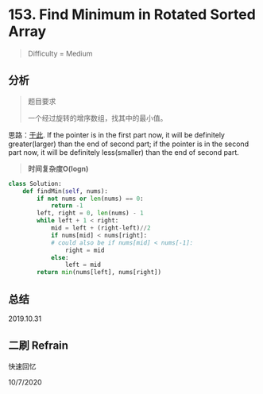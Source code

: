 # 153. Find Minimum in Rotated Sorted Array
> Difficulty = Medium

## 分析

> 题目要求
> 
> 一个经过旋转的增序数组，找其中的最小值。

思路：[于此](https://marian5211.github.io/2017/12/07/%E3%80%90%E4%B9%9D%E7%AB%A0%E7%AE%97%E6%B3%95%E5%9F%BA%E7%A1%80%E7%8F%AD%E3%80%91%E4%BA%8C%E5%88%86%E6%B3%95/). If the pointer is in the first part now, it will be definitely greater(larger) than the end of second part; if the pointer is in the second part now, it will be definitely less(smaller) than the end of second part.


> **时间复杂度O(logn)**

```python
class Solution:
    def findMin(self, nums):
        if not nums or len(nums) == 0:
            return -1
        left, right = 0, len(nums) - 1
        while left + 1 < right:
            mid = left + (right-left)//2
            if nums[mid] < nums[right]:
            # could also be if nums[mid] < nums[-1]:
                right = mid
            else:
                left = mid
        return min(nums[left], nums[right])
```

## 总结


2019.10.31

## 二刷 Refrain

快速回忆

10/7/2020